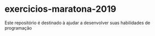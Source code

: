 # exercicios-maratona-2019
Este repositório é destinado à ajudar a desenvolver suas habilidades de programação
